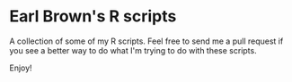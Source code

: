 # Earl Brown's R scripts

A collection of some of my R scripts. Feel free to send me a pull request if you see a better way to do what I'm trying to do with these scripts.

Enjoy!